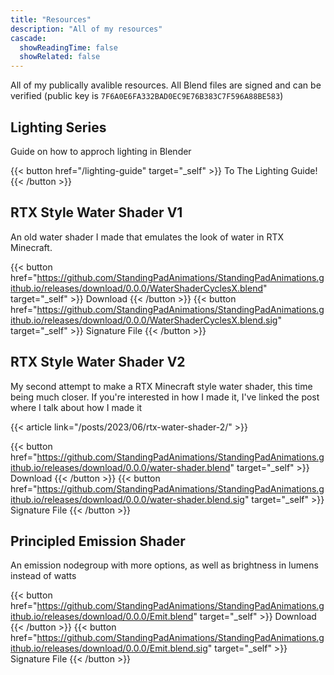 ```yaml
---
title: "Resources"
description: "All of my resources"
cascade:
  showReadingTime: false
  showRelated: false
---
```

All of my publically avalible resources. All Blend files are signed and can be verified (public key is `7F6A0E6FA332BAD0EC9E76B383C7F596A88BE583`)

## Lighting Series
Guide on how to approch lighting in Blender

{{< button href="/lighting-guide" target="_self" >}}
To The Lighting Guide!
{{< /button >}}

## RTX Style Water Shader V1
An old water shader I made that emulates the look of water in RTX Minecraft.

{{< button href="https://github.com/StandingPadAnimations/StandingPadAnimations.github.io/releases/download/0.0.0/WaterShaderCyclesX.blend" target="_self" >}}
Download
{{< /button >}}
{{< button href="https://github.com/StandingPadAnimations/StandingPadAnimations.github.io/releases/download/0.0.0/WaterShaderCyclesX.blend.sig" target="_self" >}}
Signature File
{{< /button >}}

## RTX Style Water Shader V2
My second attempt to make a RTX Minecraft style water shader, this time being much closer. If you're interested in how I made it, I've linked the post where I talk about how I made it

{{< article link="/posts/2023/06/rtx-water-shader-2/" >}}

{{< button href="https://github.com/StandingPadAnimations/StandingPadAnimations.github.io/releases/download/0.0.0/water-shader.blend" target="_self" >}}
Download
{{< /button >}}
{{< button href="https://github.com/StandingPadAnimations/StandingPadAnimations.github.io/releases/download/0.0.0/water-shader.blend.sig" target="_self" >}}
Signature File
{{< /button >}}


## Principled Emission Shader
An emission nodegroup with more options, as well as brightness in lumens instead of watts

{{< button href="https://github.com/StandingPadAnimations/StandingPadAnimations.github.io/releases/download/0.0.0/Emit.blend" target="_self" >}}
Download
{{< /button >}}
{{< button href="https://github.com/StandingPadAnimations/StandingPadAnimations.github.io/releases/download/0.0.0/Emit.blend.sig" target="_self" >}}
Signature File
{{< /button >}}


